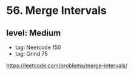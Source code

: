 # 56. Merge Intervals
## level: Medium

- tag: Neetcode 150
- tag: Grind 75

https://leetcode.com/problems/merge-intervals/

